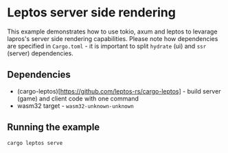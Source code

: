 # Leptos server side rendering

This example demonstrates how to use tokio, axum and leptos to levarage lapros's server side rendering capabilities. Please note how dependencies are specified in `Cargo.toml` - it is important to split `hydrate` (ui) and `ssr` (server) dependencies.

## Dependencies

- (cargo-leptos)[https://github.com/leptos-rs/cargo-leptos] - build server (game) and client code with one command
- wasm32 target - `wasm32-unknown-unknown`

## Running the example

```bash
cargo leptos serve
```
